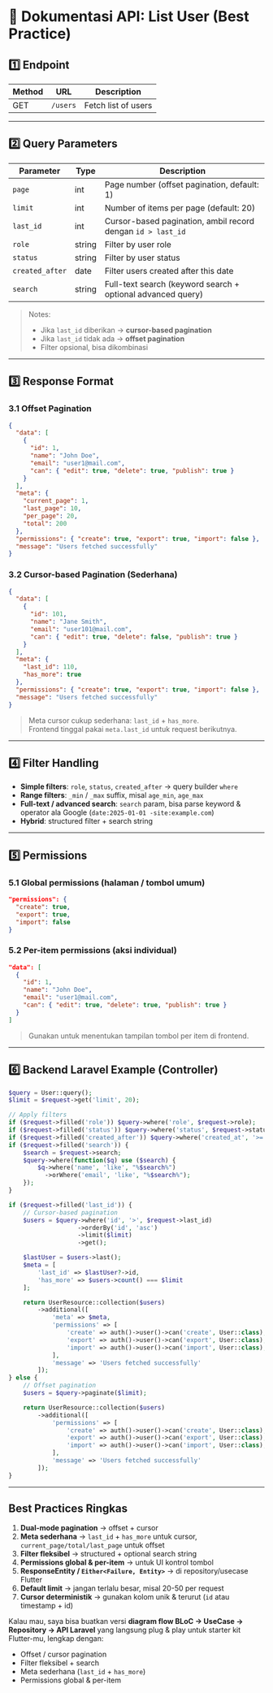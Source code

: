 # 📄 Dokumentasi API: List User (Best Practice)

## 1️⃣ Endpoint

| Method | URL      | Description         |
| ------ | -------- | ------------------- |
| GET    | `/users` | Fetch list of users |

---

## 2️⃣ Query Parameters

| Parameter       | Type   | Description                                                 |
| --------------- | ------ | ----------------------------------------------------------- |
| `page`          | int    | Page number (offset pagination, default: 1)                 |
| `limit`         | int    | Number of items per page (default: 20)                      |
| `last_id`       | int    | Cursor-based pagination, ambil record dengan `id > last_id` |
| `role`          | string | Filter by user role                                         |
| `status`        | string | Filter by user status                                       |
| `created_after` | date   | Filter users created after this date                        |
| `search`        | string | Full-text search (keyword search + optional advanced query) |

> Notes:
>
> - Jika `last_id` diberikan → **cursor-based pagination**
> - Jika `last_id` tidak ada → **offset pagination**
> - Filter opsional, bisa dikombinasi

---

## 3️⃣ Response Format

### 3.1 Offset Pagination

```json
{
  "data": [
    {
      "id": 1,
      "name": "John Doe",
      "email": "user1@mail.com",
      "can": { "edit": true, "delete": true, "publish": true }
    }
  ],
  "meta": {
    "current_page": 1,
    "last_page": 10,
    "per_page": 20,
    "total": 200
  },
  "permissions": { "create": true, "export": true, "import": false },
  "message": "Users fetched successfully"
}
```

### 3.2 Cursor-based Pagination (Sederhana)

```json
{
  "data": [
    {
      "id": 101,
      "name": "Jane Smith",
      "email": "user101@mail.com",
      "can": { "edit": true, "delete": false, "publish": true }
    }
  ],
  "meta": {
    "last_id": 110,
    "has_more": true
  },
  "permissions": { "create": true, "export": true, "import": false },
  "message": "Users fetched successfully"
}
```

> Meta cursor cukup sederhana: `last_id` + `has_more`.  
> Frontend tinggal pakai `meta.last_id` untuk request berikutnya.

---

## 4️⃣ Filter Handling

- **Simple filters**: `role`, `status`, `created_after` → query builder `where`
- **Range filters**: `_min` / `_max` suffix, misal `age_min`, `age_max`
- **Full-text / advanced search**: `search` param, bisa parse keyword & operator ala Google (`date:2025-01-01 -site:example.com`)
- **Hybrid**: structured filter + search string

---

## 5️⃣ Permissions

### 5.1 Global permissions (halaman / tombol umum)

```json
"permissions": {
  "create": true,
  "export": true,
  "import": false
}
```

### 5.2 Per-item permissions (aksi individual)

```json
"data": [
  {
    "id": 1,
    "name": "John Doe",
    "email": "user1@mail.com",
    "can": { "edit": true, "delete": true, "publish": true }
  }
]
```

> Gunakan untuk menentukan tampilan tombol per item di frontend.

---

## 6️⃣ Backend Laravel Example (Controller)

```php
$query = User::query();
$limit = $request->get('limit', 20);

// Apply filters
if ($request->filled('role')) $query->where('role', $request->role);
if ($request->filled('status')) $query->where('status', $request->status);
if ($request->filled('created_after')) $query->where('created_at', '>=', $request->created_after);
if ($request->filled('search')) {
    $search = $request->search;
    $query->where(function($q) use ($search) {
        $q->where('name', 'like', "%$search%")
          ->orWhere('email', 'like', "%$search%");
    });
}

if ($request->filled('last_id')) {
    // Cursor-based pagination
    $users = $query->where('id', '>', $request->last_id)
                   ->orderBy('id', 'asc')
                   ->limit($limit)
                   ->get();

    $lastUser = $users->last();
    $meta = [
        'last_id' => $lastUser?->id,
        'has_more' => $users->count() === $limit
    ];

    return UserResource::collection($users)
        ->additional([
            'meta' => $meta,
            'permissions' => [
                'create' => auth()->user()->can('create', User::class),
                'export' => auth()->user()->can('export', User::class),
                'import' => auth()->user()->can('import', User::class),
            ],
            'message' => 'Users fetched successfully'
        ]);
} else {
    // Offset pagination
    $users = $query->paginate($limit);

    return UserResource::collection($users)
        ->additional([
            'permissions' => [
                'create' => auth()->user()->can('create', User::class),
                'export' => auth()->user()->can('export', User::class),
                'import' => auth()->user()->can('import', User::class),
            ],
            'message' => 'Users fetched successfully'
        ]);
}
```

---

## Best Practices Ringkas

1. **Dual-mode pagination** → offset + cursor
2. **Meta sederhana** → `last_id` + `has_more` untuk cursor, `current_page/total/last_page` untuk offset
3. **Filter fleksibel** → structured + optional search string
4. **Permissions global & per-item** → untuk UI kontrol tombol
5. **ResponseEntity / `Either<Failure, Entity>`** → di repository/usecase Flutter
6. **Default limit** → jangan terlalu besar, misal 20-50 per request
7. **Cursor deterministik** → gunakan kolom unik & terurut (`id` atau timestamp + id)

Kalau mau, saya bisa buatkan versi **diagram flow BLoC → UseCase → Repository → API Laravel** yang langsung plug & play untuk starter kit Flutter-mu, lengkap dengan:

- Offset / cursor pagination
- Filter fleksibel + search
- Meta sederhana (`last_id` + `has_more`)
- Permissions global & per-item
